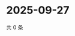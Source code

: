 # 2025-09-27

共 0 条

<!-- BEGIN ZHIHUQUESTIONS -->
<!-- 最后更新时间 Sat Sep 27 2025 20:18:59 GMT+0800 (China Standard Time) -->

<!-- END ZHIHUQUESTIONS -->
